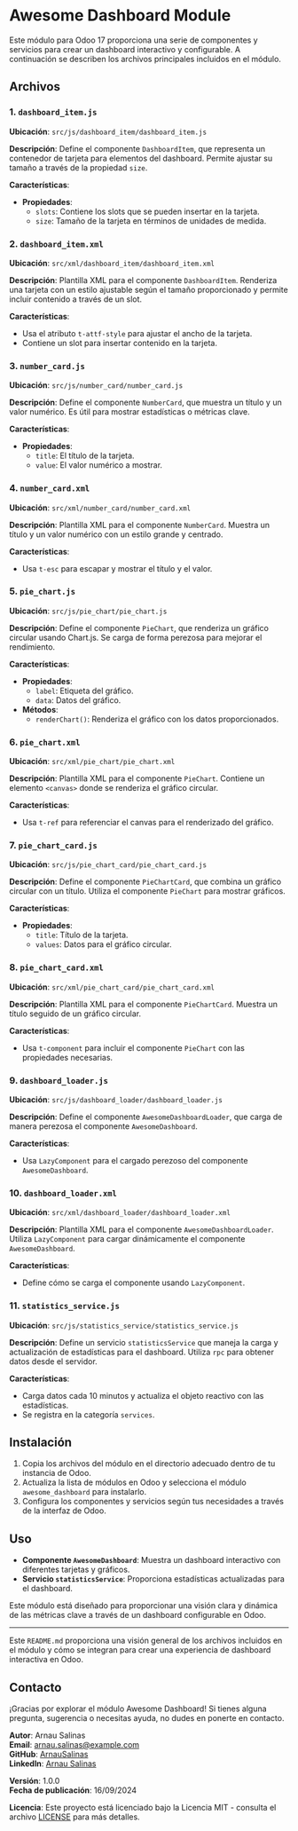 # Awesome Dashboard Module

Este módulo para Odoo 17 proporciona una serie de componentes y servicios para crear un dashboard interactivo y configurable. A continuación se describen los archivos principales incluidos en el módulo.

## Archivos

### 1. **`dashboard_item.js`**

**Ubicación**: `src/js/dashboard_item/dashboard_item.js`

**Descripción**:
Define el componente `DashboardItem`, que representa un contenedor de tarjeta para elementos del dashboard. Permite ajustar su tamaño a través de la propiedad `size`.

**Características**:
- **Propiedades**:
  - `slots`: Contiene los slots que se pueden insertar en la tarjeta.
  - `size`: Tamaño de la tarjeta en términos de unidades de medida.

### 2. **`dashboard_item.xml`**

**Ubicación**: `src/xml/dashboard_item/dashboard_item.xml`

**Descripción**:
Plantilla XML para el componente `DashboardItem`. Renderiza una tarjeta con un estilo ajustable según el tamaño proporcionado y permite incluir contenido a través de un slot.

**Características**:
- Usa el atributo `t-attf-style` para ajustar el ancho de la tarjeta.
- Contiene un slot para insertar contenido en la tarjeta.

### 3. **`number_card.js`**

**Ubicación**: `src/js/number_card/number_card.js`

**Descripción**:
Define el componente `NumberCard`, que muestra un título y un valor numérico. Es útil para mostrar estadísticas o métricas clave.

**Características**:
- **Propiedades**:
  - `title`: El título de la tarjeta.
  - `value`: El valor numérico a mostrar.

### 4. **`number_card.xml`**

**Ubicación**: `src/xml/number_card/number_card.xml`

**Descripción**:
Plantilla XML para el componente `NumberCard`. Muestra un título y un valor numérico con un estilo grande y centrado.

**Características**:
- Usa `t-esc` para escapar y mostrar el título y el valor.

### 5. **`pie_chart.js`**

**Ubicación**: `src/js/pie_chart/pie_chart.js`

**Descripción**:
Define el componente `PieChart`, que renderiza un gráfico circular usando Chart.js. Se carga de forma perezosa para mejorar el rendimiento.

**Características**:
- **Propiedades**:
  - `label`: Etiqueta del gráfico.
  - `data`: Datos del gráfico.
- **Métodos**:
  - `renderChart()`: Renderiza el gráfico con los datos proporcionados.

### 6. **`pie_chart.xml`**

**Ubicación**: `src/xml/pie_chart/pie_chart.xml`

**Descripción**:
Plantilla XML para el componente `PieChart`. Contiene un elemento `<canvas>` donde se renderiza el gráfico circular.

**Características**:
- Usa `t-ref` para referenciar el canvas para el renderizado del gráfico.

### 7. **`pie_chart_card.js`**

**Ubicación**: `src/js/pie_chart_card/pie_chart_card.js`

**Descripción**:
Define el componente `PieChartCard`, que combina un gráfico circular con un título. Utiliza el componente `PieChart` para mostrar gráficos.

**Características**:
- **Propiedades**:
  - `title`: Título de la tarjeta.
  - `values`: Datos para el gráfico circular.

### 8. **`pie_chart_card.xml`**

**Ubicación**: `src/xml/pie_chart_card/pie_chart_card.xml`

**Descripción**:
Plantilla XML para el componente `PieChartCard`. Muestra un título seguido de un gráfico circular.

**Características**:
- Usa `t-component` para incluir el componente `PieChart` con las propiedades necesarias.

### 9. **`dashboard_loader.js`**

**Ubicación**: `src/js/dashboard_loader/dashboard_loader.js`

**Descripción**:
Define el componente `AwesomeDashboardLoader`, que carga de manera perezosa el componente `AwesomeDashboard`.

**Características**:
- Usa `LazyComponent` para el cargado perezoso del componente `AwesomeDashboard`.

### 10. **`dashboard_loader.xml`**

**Ubicación**: `src/xml/dashboard_loader/dashboard_loader.xml`

**Descripción**:
Plantilla XML para el componente `AwesomeDashboardLoader`. Utiliza `LazyComponent` para cargar dinámicamente el componente `AwesomeDashboard`.

**Características**:
- Define cómo se carga el componente usando `LazyComponent`.

### 11. **`statistics_service.js`**

**Ubicación**: `src/js/statistics_service/statistics_service.js`

**Descripción**:
Define un servicio `statisticsService` que maneja la carga y actualización de estadísticas para el dashboard. Utiliza `rpc` para obtener datos desde el servidor.

**Características**:
- Carga datos cada 10 minutos y actualiza el objeto reactivo con las estadísticas.
- Se registra en la categoría `services`.

## Instalación

1. Copia los archivos del módulo en el directorio adecuado dentro de tu instancia de Odoo.
2. Actualiza la lista de módulos en Odoo y selecciona el módulo `awesome_dashboard` para instalarlo.
3. Configura los componentes y servicios según tus necesidades a través de la interfaz de Odoo.

## Uso

- **Componente `AwesomeDashboard`**: Muestra un dashboard interactivo con diferentes tarjetas y gráficos.
- **Servicio `statisticsService`**: Proporciona estadísticas actualizadas para el dashboard.

Este módulo está diseñado para proporcionar una visión clara y dinámica de las métricas clave a través de un dashboard configurable en Odoo.

---

Este `README.md` proporciona una visión general de los archivos incluidos en el módulo y cómo se integran para crear una experiencia de dashboard interactiva en Odoo.

## Contacto

¡Gracias por explorar el módulo Awesome Dashboard! Si tienes alguna pregunta, sugerencia o necesitas ayuda, no dudes en ponerte en contacto.

**Autor**: Arnau Salinas  
**Email**: [arnau.salinas@example.com](mailto:arnau.salinas@example.com)  
**GitHub**: [ArnauSalinas](https://github.com/arnausalinas)  
**LinkedIn**: [Arnau Salinas](https://www.linkedin.com/in/arnau-salinas-2426bsb)

**Versión**: 1.0.0  
**Fecha de publicación**: 16/09/2024

**Licencia**: Este proyecto está licenciado bajo la Licencia MIT - consulta el archivo [LICENSE](LICENSE) para más detalles.